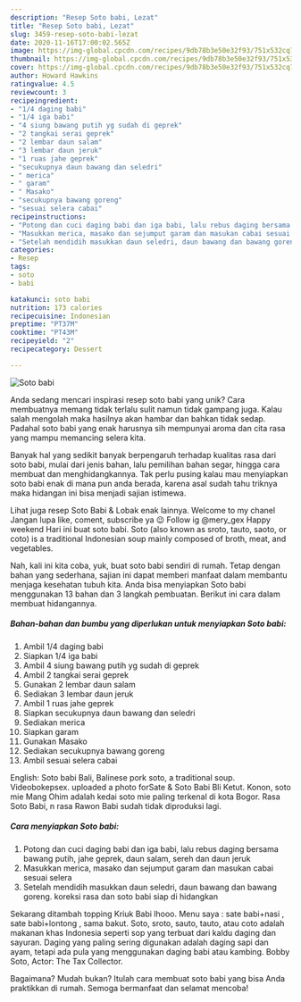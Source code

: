 ```yaml
---
description: "Resep Soto babi, Lezat"
title: "Resep Soto babi, Lezat"
slug: 3459-resep-soto-babi-lezat
date: 2020-11-16T17:00:02.565Z
image: https://img-global.cpcdn.com/recipes/9db78b3e50e32f93/751x532cq70/soto-babi-foto-resep-utama.jpg
thumbnail: https://img-global.cpcdn.com/recipes/9db78b3e50e32f93/751x532cq70/soto-babi-foto-resep-utama.jpg
cover: https://img-global.cpcdn.com/recipes/9db78b3e50e32f93/751x532cq70/soto-babi-foto-resep-utama.jpg
author: Howard Hawkins
ratingvalue: 4.5
reviewcount: 3
recipeingredient:
- "1/4 daging babi"
- "1/4 iga babi"
- "4 siung bawang putih yg sudah di geprek"
- "2 tangkai serai geprek"
- "2 lembar daun salam"
- "3 lembar daun jeruk"
- "1 ruas jahe geprek"
- "secukupnya daun bawang dan seledri"
- " merica"
- " garam"
- " Masako"
- "secukupnya bawang goreng"
- "sesuai selera cabai"
recipeinstructions:
- "Potong dan cuci daging babi dan iga babi, lalu rebus daging bersama bawang putih, jahe geprek, daun salam, sereh dan daun jeruk"
- "Masukkan merica, masako dan sejumput garam dan masukan cabai sesuai selera"
- "Setelah mendidih masukkan daun seledri, daun bawang dan bawang goreng. koreksi rasa dan soto babi siap di hidangkan"
categories:
- Resep
tags:
- soto
- babi

katakunci: soto babi 
nutrition: 173 calories
recipecuisine: Indonesian
preptime: "PT37M"
cooktime: "PT43M"
recipeyield: "2"
recipecategory: Dessert

---
```



![Soto babi](https://img-global.cpcdn.com/recipes/9db78b3e50e32f93/751x532cq70/soto-babi-foto-resep-utama.jpg)

Anda sedang mencari inspirasi resep soto babi yang unik? Cara membuatnya memang tidak terlalu sulit namun tidak gampang juga. Kalau salah mengolah maka hasilnya akan hambar dan bahkan tidak sedap. Padahal soto babi yang enak harusnya sih mempunyai aroma dan cita rasa yang mampu memancing selera kita.

Banyak hal yang sedikit banyak berpengaruh terhadap kualitas rasa dari soto babi, mulai dari jenis bahan, lalu pemilihan bahan segar, hingga cara membuat dan menghidangkannya. Tak perlu pusing kalau mau menyiapkan soto babi enak di mana pun anda berada, karena asal sudah tahu triknya maka hidangan ini bisa menjadi sajian istimewa.

Lihat juga resep Soto Babi &amp; Lobak enak lainnya. Welcome to my chanel Jangan lupa like, coment, subscribe ya 😉 Follow ig @mery_gex Happy weekend Hari ini buat soto babi. Soto (also known as sroto, tauto, saoto, or coto) is a traditional Indonesian soup mainly composed of broth, meat, and vegetables.


Nah, kali ini kita coba, yuk, buat soto babi sendiri di rumah. Tetap dengan bahan yang sederhana, sajian ini dapat memberi manfaat dalam membantu menjaga kesehatan tubuh kita. Anda bisa menyiapkan Soto babi menggunakan 13 bahan dan 3 langkah pembuatan. Berikut ini cara dalam membuat hidangannya.

<!--inarticleads1-->

##### Bahan-bahan dan bumbu yang diperlukan untuk menyiapkan Soto babi:

1. Ambil 1/4 daging babi
1. Siapkan 1/4 iga babi
1. Ambil 4 siung bawang putih yg sudah di geprek
1. Ambil 2 tangkai serai geprek
1. Gunakan 2 lembar daun salam
1. Sediakan 3 lembar daun jeruk
1. Ambil 1 ruas jahe geprek
1. Siapkan secukupnya daun bawang dan seledri
1. Sediakan  merica
1. Siapkan  garam
1. Gunakan  Masako
1. Sediakan secukupnya bawang goreng
1. Ambil sesuai selera cabai


English: Soto babi Bali, Balinese pork soto, a traditional soup. Videobokepsex. uploaded a photo forSate &amp; Soto Babi Bli Ketut. Konon, soto mie Mang Ohim adalah kedai soto mie paling terkenal di kota Bogor. Rasa Soto Babi, n rasa Rawon Babi sudah tidak diproduksi lagi. 

<!--inarticleads2-->

##### Cara menyiapkan Soto babi:

1. Potong dan cuci daging babi dan iga babi, lalu rebus daging bersama bawang putih, jahe geprek, daun salam, sereh dan daun jeruk
1. Masukkan merica, masako dan sejumput garam dan masukan cabai sesuai selera
1. Setelah mendidih masukkan daun seledri, daun bawang dan bawang goreng. koreksi rasa dan soto babi siap di hidangkan


Sekarang ditambah topping Kriuk Babi lhooo. Menu saya : sate babi+nasi , sate babi+lontong , sama bakut. Soto, sroto, sauto, tauto, atau coto adalah makanan khas Indonesia seperti sop yang terbuat dari kaldu daging dan sayuran. Daging yang paling sering digunakan adalah daging sapi dan ayam, tetapi ada pula yang menggunakan daging babi atau kambing. Bobby Soto, Actor: The Tax Collector. 

Bagaimana? Mudah bukan? Itulah cara membuat soto babi yang bisa Anda praktikkan di rumah. Semoga bermanfaat dan selamat mencoba!

